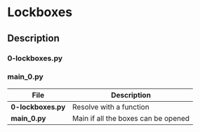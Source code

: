 # Lockboxes
## Description
### 0-lockboxes.py
### main_0.py

| File               | Description                         |
| ------------------ | ----------------------------------- |
| **0-lockboxes.py** | Resolve with a function             |
| **main_0.py**      | Main if all the boxes can be opened |
